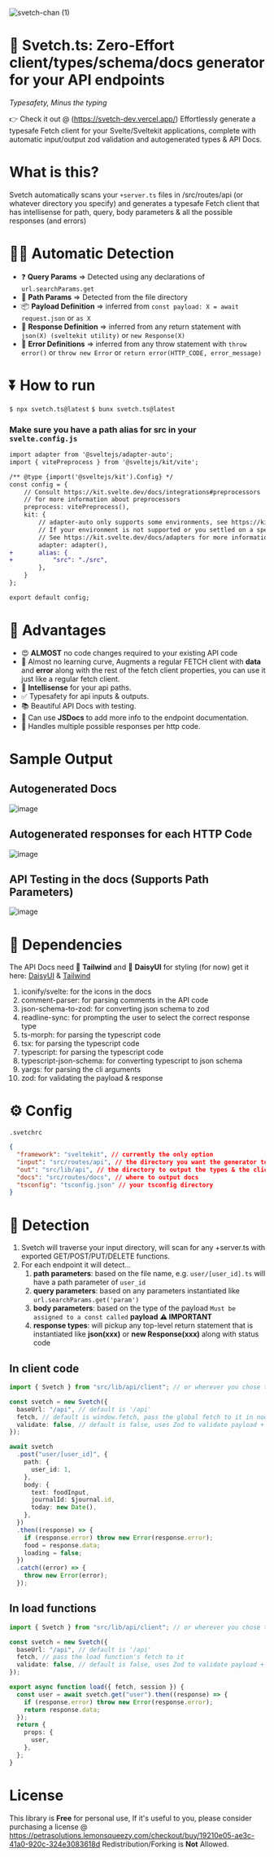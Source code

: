 ![svetch-chan (1)](https://github.com/Bewinxed/svetch/assets/9145989/67c36f21-a21e-42f1-ba50-42f457948c46)

# 🚀 Svetch.ts: Zero-Effort client/types/schema/docs generator for your API endpoints

_Typesafety, Minus the typing_

👉 Check it out @ (https://svetch-dev.vercel.app/)
Effortlessly generate a typesafe Fetch client for your Svelte/Sveltekit applications, complete with automatic input/output zod validation and autogenerated types & API Docs.

# What is this?

Svetch automatically scans your `+server.ts` files in /src/routes/api (or whatever directory you specify) and generates a typesafe Fetch client that has intellisense for path, query, body parameters & all the possible responses (and errors)

# 🧙‍♂️ Automatic Detection

- ❓ **Query Params** => Detected using any declarations of `url.searchParams.get`
- 📂 **Path Params** => Detected from the file directory
- 📦 **Payload Definition** => inferred from `const payload: X = await request.json` or `as X`
- 💬 **Response Definition** => inferred from any return statement with `json(X) (sveltekit utility)` or `new Response(X)`
- 📛 **Error Definitions** => inferred from any throw statement with `throw error()` or `throw new Error` or `return error(HTTP_CODE, error_message)`

# ⏬ How to run

`$ npx svetch.ts@latest`
`$ bunx svetch.ts@latest`

### Make sure you have a path alias for src in your `svelte.config.js`

```diff
import adapter from '@sveltejs/adapter-auto';
import { vitePreprocess } from '@sveltejs/kit/vite';

/** @type {import('@sveltejs/kit').Config} */
const config = {
	// Consult https://kit.svelte.dev/docs/integrations#preprocessors
	// for more information about preprocessors
	preprocess: vitePreprocess(),
	kit: {
		// adapter-auto only supports some environments, see https://kit.svelte.dev/docs/adapter-auto for a list.
		// If your environment is not supported or you settled on a specific environment, switch out the adapter.
		// See https://kit.svelte.dev/docs/adapters for more information about adapters.
		adapter: adapter(),
+		alias: {
+			"src": "./src",
		},
	}
};

export default config;

```

# 🌟 Advantages

- 😍 **ALMOST** no code changes required to your existing API code
- 🚀 Almost no learning curve, Augments a regular FETCH client with **data** and **error** along with the rest of the fetch client properties, you can use it just like a regular fetch client.
- 🔎 **Intellisense** for your api paths.
- ✅ Typesafety for api inputs & outputs.
- 📚 Beautiful API Docs with testing.
- 📃 Can use **JSDocs** to add more info to the endpoint documentation.
- 🤖 Handles multiple possible responses per http code.

# Sample Output

## Autogenerated Docs

![image](https://github.com/Bewinxed/svetch/assets/9145989/41cafb34-5608-4013-9e8a-2fa338379d19)

## Autogenerated responses for each HTTP Code

![image](https://github.com/Bewinxed/svetch/assets/9145989/797d0358-4968-41c0-8923-a7b2291541dd)

## API Testing in the docs (Supports Path Parameters)

![image](https://github.com/Bewinxed/svetch/assets/9145989/d3405f70-3ec4-4fba-89b7-5e41b9b445d2)

# 🤝 Dependencies

The API Docs need 💨 **Tailwind** and 🌼 **DaisyUI** for styling (for now)
get it here: [DaisyUI](https://daisyui.com/installation) & [Tailwind](https://tailwindcss.com)

1. iconify/svelte: for the icons in the docs
2. comment-parser: for parsing comments in the API code
3. json-schema-to-zod: for converting json schema to zod
4. readline-sync: for prompting the user to select the correct response type
5. ts-morph: for parsing the typescript code
6. tsx: for parsing the typescript code
7. typescript: for parsing the typescript code
8. typescript-json-schema: for converting typescript to json schema
9. yargs: for parsing the cli arguments
10. zod: for validating the payload & response

# ⚙ Config

`.svetchrc`

```json
{
  "framework": "sveltekit", // currently the only option
  "input": "src/routes/api", // the directory you want the generator to traverse
  "out": "src/lib/api", // the directory to output the types & the client to
  "docs": "src/routes/docs", // where to output docs
  "tsconfig": "tsconfig.json" // your tsconfig directory
}
```

# 🔎 Detection

1. Svetch will traverse your input directory, will scan for any +server.ts with exported GET/POST/PUT/DELETE functions.
2. For each endpoint it will detect...
   1. **path parameters**: based on the file name, e.g. `user/[user_id].ts` will have a path parameter of `user_id`
   2. **query parameters**: based on any parameters instantiated like `url.searchParams.get('param')`
   3. **body parameters**: based on the type of the payload `Must be assigned to a const called` **payload** **⚠ IMPORTANT**
   4. **response types**: will pickup any top-level return statement that is instantiated like **json(xxx)** or **new Response(xxx)** along with status code

## In client code

```ts
import { Svetch } from "src/lib/api/client"; // or wherever you chose to generate the client

const svetch = new Svetch({
  baseUrl: "/api", // default is '/api'
  fetch, // default is window.fetch, pass the global fetch to it in node, etc...
  validate: false, // default is false, uses Zod to validate payload + response (ON CLIENT THIS CAN MAKE THE IMPORT SIZE HUGE)
});

await svetch
  .post("user/[user_id]", {
    path: {
      user_id: 1,
    },
    body: {
      text: foodInput,
      journalId: $journal.id,
      today: new Date(),
    },
  })
  .then((response) => {
    if (response.error) throw new Error(response.error);
    food = response.data;
    loading = false;
  })
  .catch((error) => {
    throw new Error(error);
  });
```

## In load functions

```ts
import { Svetch } from "src/lib/api/client"; // or wherever you chose to generate the client

const svetch = new Svetch({
  baseUrl: "/api", // default is '/api'
  fetch, // pass the load function's fetch to it
  validate: false, // default is false, uses Zod to validate payload + response (ON CLIENT THIS CAN MAKE THE IMPORT SIZE HUGE)
});

export async function load({ fetch, session }) {
  const user = await svetch.get("user").then((response) => {
    if (response.error) throw new Error(response.error);
    return response.data;
  });
  return {
    props: {
      user,
    },
  };
}
```

# License

This library is **Free** for personal use, If it's useful to you, please consider purchasing a license @ https://petrasolutions.lemonsqueezy.com/checkout/buy/19210e05-ae3c-41a0-920c-324e3083618d
Redistribution/Forking is **Not** Allowed.
